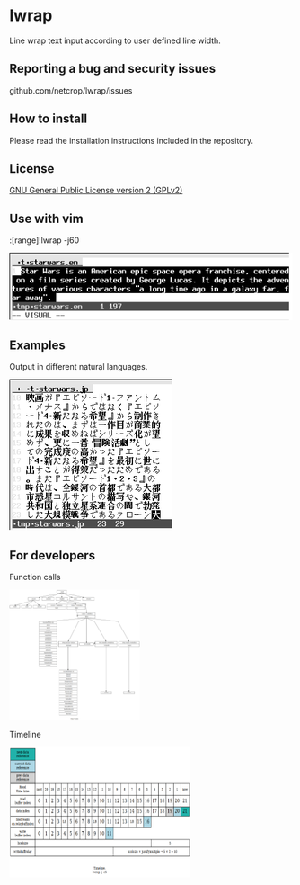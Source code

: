 # lwrap
Line wrap text input according to user defined line width.

## Reporting a bug and security issues

github.com/netcrop/lwrap/issues

## How to install

Please read the installation instructions included in the repository.

## License

[GNU General Public License version 2 (GPLv2)](https://github.com/netcrop/lwrap/COPYING)

## Use with vim
:[range]!lwrap -j60

![Alt text](misc/lwrap.gif?raw=true "")

## Examples

Output in different natural languages.

![Alt text](misc/examples.gif?raw=true "")

## For developers

Function calls

<img src="misc/functions.png" height="232" width="232">

Timeline

<img src="misc/timeline.png" height="232" width="322">


